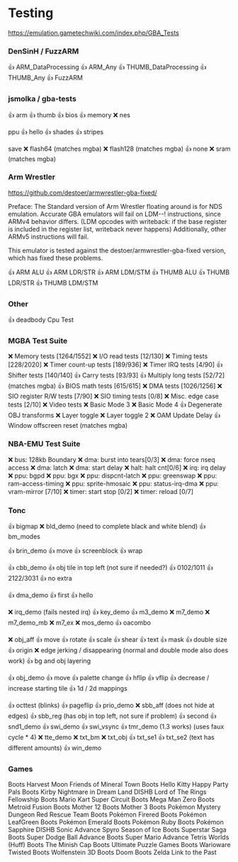 # Testing

https://emulation.gametechwiki.com/index.php/GBA_Tests

### DenSinH / FuzzARM

👍 ARM_DataProcessing
👍 ARM_Any
👍 THUMB_DataProcessing
👍 THUMB_Any
👍 FuzzARM

### jsmolka / gba-tests

👍 arm
👍 thumb
👍 bios
👍 memory
❌ nes

   ppu
👍 hello
👍 shades
👍 stripes

   save
❌ flash64 (matches mgba)
❌ flash128 (matches mgba)
👍 none
❌ sram (matches mgba)

### Arm Wrestler

https://github.com/destoer/armwrestler-gba-fixed/

Preface: The Standard version of Arm Wrestler floating around is for NDS emulation.
Accurate GBA emulators will fail on LDM--! instructions, since ARMv4 behavior differs.
(LDM opcodes with writeback: if the base register is included in the register list, writeback never happens)
Additionally, other ARMv5 instructions will fail.

This emulator is tested against the destoer/armwrestler-gba-fixed version, which has fixed these problems.

👍 ARM ALU
👍 ARM LDR/STR
👍 ARM LDM/STM
👍 THUMB ALU
👍 THUMB LDR/STR
👍 THUMB LDM/STM

### Other
 
👍 deadbody Cpu Test

### MGBA Test Suite

❌ Memory tests [1264/1552]
❌ I/O read tests [12/130]
❌ Timing tests [228/2020]
❌ Timer count-up tests [189/936]
❌ Timer IRQ tests [4/90]
👍 Shifter tests [140/140]
👍 Carry tests [93/93]
👍 Multiply long tests [52/72] (matches mgba)
👍 BIOS math tests [615/615]
❌ DMA tests [1026/1256]
❌ SIO register R/W tests [7/90]
❌ SIO timing tests [0/8]
❌ Misc. edge case tests [2/10]
❌ Video tests
    ❌ Basic Mode 3
    ❌ Basic Mode 4
    👍 Degenerate OBJ transforms
    ❌ Layer toggle
    ❌ Layer toggle 2
    ❌ OAM Update Delay
    👍 Window offscreen reset (matches mgba)

### NBA-EMU Test Suite

❌ bus: 128kb Boundary
❌ dma: burst into tears[0/3]
❌ dma: force nseq access
❌ dma: latch
❌ dma: start delay
❌ halt: halt cnt[0/6]
❌ irq: irq delay
❌ ppu: bgpd
❌ ppu: bgx
❌ ppu: dispcnt-latch
❌ ppu: greenswap
❌ ppu: ram-access-timing
❌ ppu: sprite-hmosaic
❌ ppu: status-irq-dma
❌ ppu: vram-mirror [7/10]
❌ timer: start stop [0/2]
❌ timer: reload [0/7]

### Tonc

👍 bigmap
❌ bld_demo (need to complete black and white blend)
👍 bm_modes

👍 brin_demo
   👍 move
   👍 screenblock
   👍 wrap

👍 cbb_demo
    👍 obj tile in top left (not sure if needed?)
    👍 0102/1011
    👍 2122/3031
    👍 no extra

👍 dma_demo
👍 first
👍 hello

❌ irq_demo (fails nested irq)
👍 key_demo
👍 m3_demo
❌ m7_demo
❌ m7_demo_mb
❌ m7_ex
❌ mos_demo
👍 oacombo

❌ obj_aff
   👍 move
   👍 rotate
   👍 scale
   👍 shear
   👍 text
   👍 mask
   👍 double size
   👍 origin
   ❌ edge jerking / disappearing (normal and double mode also does work)
   👍 bg and obj layering

👍 obj_demo
    👍 move
    👍 palette change
    👍 hflip
    👍 vflip
    👍 decrease / increase starting tile
    👍 1d / 2d mappings

👍 octtest (blinks)
👍 pageflip
👍 prio_demo
❌ sbb_aff (does not hide at edges)
👍 sbb_reg (has obj in top left, not sure if problem)
👍 second
👍 snd1_demo
👍 swi_demo
👍 swi_vsync
👍 tmr_demo (1.3 works) (uses faux cycle * 4)
❌ tte_demo
❌ txt_bm
❌ txt_obj
👍 txt_se1
👍 txt_se2 (text has different amounts)
👍 win_demo

### Games
Boots Harvest Moon Friends of Mineral Town
Boots Hello Kitty Happy Party Pals
Boots Kirby Nightmare in Dream Land
DISHB Lord of The Rings Fellowship
Boots Mario Kart Super Circuit
Boots Mega Man Zero
Boots Metroid Fusion
Boots Mother 12
Boots Mother 3
Boots Pokémon Mystery Dungeon Red Rescue Team
Boots Pokémon Firered
Boots Pokémon LeafGreen
Boots Pokémon Emerald
Boots Pokémon Ruby
Boots Pokémon Sapphire
DISHB Sonic Advance
      Spyro Season of Ice
Boots Superstar Saga
Boots Super Dodge Ball Advance
Boots Super Mario Advance
      Tetris Worlds (Huff)
Boots The Minish Cap
Boots Ultimate Puzzle Games
Boots Warioware Twisted
Boots Wolfenstein 3D
Boots Doom
Boots Zelda Link to the Past
